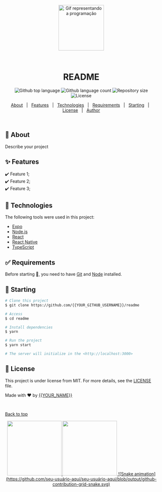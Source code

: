 <div align="center" id="top"> 
  <img src="main_gif.gif" alt="Gif representando a programação" height = "150em"/>

  &#xa0;

  <!-- <a href="https://readme.netlify.app">Demo</a> -->
</div>

<h1 align="center">README</h1>

<p align="center">
  <img alt="Github top language" src="https://img.shields.io/github/languages/top/{{YOUR_GITHUB_USERNAME}}/readme?color=56BEB8">

  <img alt="Github language count" src="https://img.shields.io/github/languages/count/{{YOUR_GITHUB_USERNAME}}/readme?color=56BEB8">

  <img alt="Repository size" src="https://img.shields.io/github/repo-size/{{YOUR_GITHUB_USERNAME}}/readme?color=56BEB8">

  <img alt="License" src="https://img.shields.io/github/license/{{YOUR_GITHUB_USERNAME}}/readme?color=56BEB8">

  <!-- <img alt="Github issues" src="https://img.shields.io/github/issues/{{YOUR_GITHUB_USERNAME}}/readme?color=56BEB8" /> -->

  <!-- <img alt="Github forks" src="https://img.shields.io/github/forks/{{YOUR_GITHUB_USERNAME}}/readme?color=56BEB8" /> -->

  <!-- <img alt="Github stars" src="https://img.shields.io/github/stars/{{YOUR_GITHUB_USERNAME}}/readme?color=56BEB8" /> -->
</p>

<!-- Status -->

<!-- <h4 align="center"> 
	🚧  README 🚀 Under construction...  🚧
</h4> 

<hr> -->

<p align="center">
  <a href="#dart-about">About</a> &#xa0; | &#xa0; 
  <a href="#sparkles-features">Features</a> &#xa0; | &#xa0;
  <a href="#rocket-technologies">Technologies</a> &#xa0; | &#xa0;
  <a href="#white_check_mark-requirements">Requirements</a> &#xa0; | &#xa0;
  <a href="#checkered_flag-starting">Starting</a> &#xa0; | &#xa0;
  <a href="#memo-license">License</a> &#xa0; | &#xa0;
  <a href="https://github.com/{{YOUR_GITHUB_USERNAME}}" target="_blank">Author</a>
</p>

<br>

## :dart: About ##

Describe your project

## :sparkles: Features ##

:heavy_check_mark: Feature 1;\
:heavy_check_mark: Feature 2;\
:heavy_check_mark: Feature 3;

## :rocket: Technologies ##

The following tools were used in this project:

- [Expo](https://expo.io/)
- [Node.js](https://nodejs.org/en/)
- [React](https://pt-br.reactjs.org/)
- [React Native](https://reactnative.dev/)
- [TypeScript](https://www.typescriptlang.org/)

## :white_check_mark: Requirements ##

Before starting :checkered_flag:, you need to have [Git](https://git-scm.com) and [Node](https://nodejs.org/en/) installed.

## :checkered_flag: Starting ##

```bash
# Clone this project
$ git clone https://github.com/{{YOUR_GITHUB_USERNAME}}/readme

# Access
$ cd readme

# Install dependencies
$ yarn

# Run the project
$ yarn start

# The server will initialize in the <http://localhost:3000>
```

## :memo: License ##

This project is under license from MIT. For more details, see the [LICENSE](LICENSE.md) file.


Made with :heart: by <a href="https://github.com/{{YOUR_GITHUB_USERNAME}}" target="_blank">{{YOUR_NAME}}</a>

&#xa0;

<a href="#top">Back to top</a>

 

<div align="center">
  <a href="https://github.com/g0d1-prog">
  <img height="180em" src="https://github-readme-stats.vercel.app/api?username=g0d1-prog&show_icons=true&theme=highcontrast&include_all_commits=true&count_private=true"/>
  <img height="180em" src="https://github-readme-stats.vercel.app/api/top-langs/?username=g0d1-prog&layout=compact&langs_count=7&theme=highcontrast"/>
![Snake animation](https://github.com/seu-usuário-aqui/seu-usuário-aqui/blob/output/github-contribution-grid-snake.svg)
</div>
  <div style="display: inline_block"><br>
</div>
